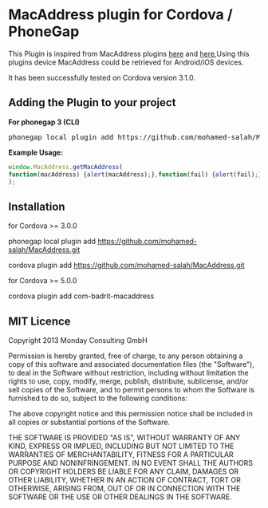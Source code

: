 # MacAddress plugin for Cordova / PhoneGap

This Plugin is inspired from MacAddress plugins
[here](https://github.com/purplecabbage/phonegap-plugins/tree/master/Android/MacAddress)
and [here](https://github.com/jcesarmobile/my-phonegap-plugins/tree/master/iOS/MacAddressPlugin),Using this plugins 
device MacAddress could be retrieved for Android/iOS devices.

It has been successfully tested on Cordova version 3.1.0.

## Adding the Plugin to your project ##

**For phonegap 3 (CLI)**
<pre>
phonegap local plugin add https://github.com/mohamed-salah/MacAddress.git
</pre>

**Example Usage:**

```js
window.MacAddress.getMacAddress(
function(macAddress) {alert(macAddress);},function(fail) {alert(fail);}
);
```

## Installation 

for Cordova >= 3.0.0

phonegap local plugin add https://github.com/mohamed-salah/MacAddress.git

cordova plugin add https://github.com/mohamed-salah/MacAddress.git

for Cordova >= 5.0.0

cordova plugin add com-badrit-macaddress

## MIT Licence

Copyright 2013 Monday Consulting GmbH

Permission is hereby granted, free of charge, to any person obtaining
a copy of this software and associated documentation files (the
"Software"), to deal in the Software without restriction, including
without limitation the rights to use, copy, modify, merge, publish,
distribute, sublicense, and/or sell copies of the Software, and to
permit persons to whom the Software is furnished to do so, subject to
the following conditions:

The above copyright notice and this permission notice shall be
included in all copies or substantial portions of the Software.

THE SOFTWARE IS PROVIDED "AS IS", WITHOUT WARRANTY OF ANY KIND,
EXPRESS OR IMPLIED, INCLUDING BUT NOT LIMITED TO THE WARRANTIES OF
MERCHANTABILITY, FITNESS FOR A PARTICULAR PURPOSE AND
NONINFRINGEMENT. IN NO EVENT SHALL THE AUTHORS OR COPYRIGHT HOLDERS BE
LIABLE FOR ANY CLAIM, DAMAGES OR OTHER LIABILITY, WHETHER IN AN ACTION
OF CONTRACT, TORT OR OTHERWISE, ARISING FROM, OUT OF OR IN CONNECTION
WITH THE SOFTWARE OR THE USE OR OTHER DEALINGS IN THE SOFTWARE.
